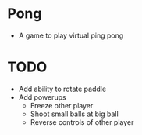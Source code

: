 # Pong
* A game to play virtual ping pong

# TODO
* Add ability to rotate paddle
* Add powerups
  * Freeze other player
  * Shoot small balls at big ball
  * Reverse controls of other player
